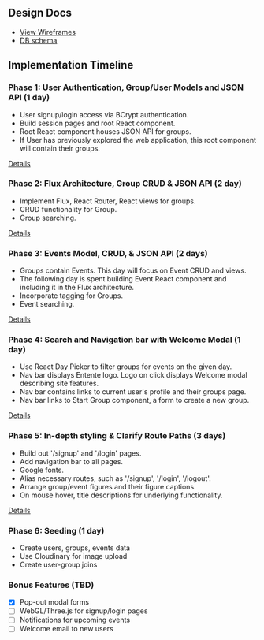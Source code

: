 ## Design Docs
* [View Wireframes][view]
* [DB schema][schema]

[view]: ./docs/views.md
[schema]: ./docs/schema.md

## Implementation Timeline

### Phase 1: User Authentication, Group/User Models and JSON API (1 day)
* User signup/login access via BCrypt authentication.
* Build session pages and root React component.
* Root React component houses JSON API for groups.
* If User has previously explored the web application, this root component will contain their groups.

[Details][phase-one]

### Phase 2: Flux Architecture, Group CRUD & JSON API (2 day)
* Implement Flux, React Router, React views for groups.
* CRUD functionality for Group.
* Group searching.

[Details][phase-two]

### Phase 3: Events Model, CRUD, & JSON API (2 days)
* Groups contain Events. This day will focus on Event CRUD and views.
* The following day is spent building Event React component and including it in the Flux architecture.
* Incorporate tagging for Groups.
* Event searching.

[Details][phase-three]

### Phase 4: Search and Navigation bar with Welcome Modal (1 day)
* Use React Day Picker to filter groups for events on the given day.
* Nav bar displays Entente logo. Logo on click displays Welcome modal describing site features.
* Nav bar contains links to current user's profile and their groups page.
* Nav bar links to Start Group component, a form to create a new group.

[Details][phase-four]

### Phase 5: In-depth styling & Clarify Route Paths (3 days)
* Build out '/signup' and '/login' pages.
* Add navigation bar to all pages.
* Google fonts.
* Alias necessary routes, such as '/signup', '/login', '/logout'.
* Arrange group/event figures and their figure captions.
* On mouse hover, title descriptions for underlying functionality.

[Details][phase-five]

### Phase 6: Seeding (1 day)
* Create users, groups, events data
* Use Cloudinary for image upload
* Create user-group joins

### Bonus Features (TBD)
- [x] Pop-out modal forms
- [ ] WebGL/Three.js for signup/login pages
- [ ] Notifications for upcoming events
- [ ] Welcome email to new users

[phase-one]: ./docs/phases/phase1.md
[phase-two]: ./docs/phases/phase2.md
[phase-three]: ./docs/phases/phase3.md
[phase-four]: ./docs/phases/phase4.md
[phase-five]: ./docs/phases/phase5.md
